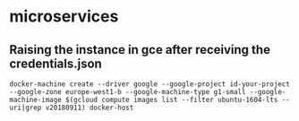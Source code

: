 # microservices

## Raising the instance in gce after receiving the credentials.json
```
docker-machine create --driver google --google-project id-your-project --google-zone europe-west1-b --google-machine-type g1-small --google-machine-image $(gcloud compute images list --filter ubuntu-1604-lts --uri|grep v20180911) docker-host 
```
